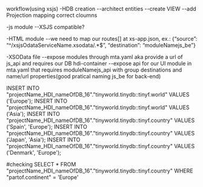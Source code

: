 workflow(using xsjs)
-HDB creation
--architect entities
--create VIEW
--add Projection mapping correct cloumns

-js module
--XSJS compatible?

-HTML module
--we need to map our routes[] at xs-app.json, ex.: {“source”: “^/xsjsOdataServiceName.xsodata/.*$”, “destination”: “moduleNamejs_be”}

-XSOData file
--expose modules through mta.yaml aka provide a url of js_api and requires our DB hdi-container
--expose api for our UI module in mta.yaml that requires moduleNamejs_api with group destinations and name/url properties(good pratical naming js_be for back-end)

INSERT INTO "projectName_HDI_nameOfDB_16"."tinyworld.tinydb::tinyf.world" VALUES ('Europe');
INSERT INTO "projectName_HDI_nameOfDB_16"."tinyworld.tinydb::tinyf.world" VALUES ('Asia');
INSERT INTO "projectName_HDI_nameOfDB_16"."tinyworld.tinydb::tinyf.country" VALUES ('Spain', 'Europe');
INSERT INTO "projectName_HDI_nameOfDB_16"."tinyworld.tinydb::tinyf.country" VALUES ('Japan', 'Asia');
INSERT INTO "projectName_HDI_nameOfDB_16"."tinyworld.tinydb::tinyf.country" VALUES ('Denmark', 'Europe');

#checking
SELECT * FROM "projectName_HDI_nameOfDB_16"."tinyworld.tinydb::tinyf.country" WHERE "partof.continent" = 'Europe'